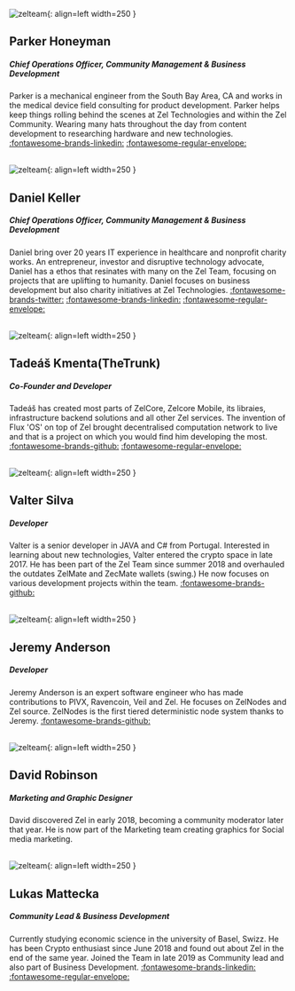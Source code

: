 ![zelteam](/img/Zel_Team/Parker.jpg/){: align=left width=250 }
## **Parker Honeyman**
##### Chief Operations Officer, Community Management & Business Development
Parker is a mechanical engineer from the South Bay Area, CA and works
in the medical device field consulting for product development. Parker
helps keep things rolling behind the scenes at Zel Technologies and
within the Zel Community. Wearing many hats throughout the day from
content development to researching hardware and new technologies.
[:fontawesome-brands-linkedin:](https://www.linkedin.com/in/parker-honeyman-51785342/)
[:fontawesome-regular-envelope:](mailto:parker@zel.network)<br><br>

![zelteam](/img/Zel_Team/Daniel.jpg/){: align=left width=250 }
## **Daniel Keller**
##### Chief Operations Officer, Community Management & Business Development
Daniel bring over 20 years IT experience in healthcare and nonprofit
charity works. An entrepreneur, investor and disruptive technology
advocate, Daniel has a ethos that resinates with many on the Zel Team,
focusing on projects that are uplifting to humanity. Daniel focuses on
business development but also charity initiatives at Zel Technologies.
[:fontawesome-brands-twitter:](https://twitter.com/cypher_punk_)
[:fontawesome-brands-linkedin:](https://www.linkedin.com/in/kellerdaniel/)
[:fontawesome-regular-envelope:](mailto:daniel@zel.network)<br><br>

![zelteam](/img/Zel_Team/Tadeas.jpg/){: align=left width=250 }
## **Tadeáš Kmenta(TheTrunk)**
##### Co-Founder and Developer
Tadeáš has created most parts of ZelCore, Zelcore Mobile, its libraies,
infrastructure backend solutions and all other Zel services. The invention
of Flux 'OS' on top of Zel brought decentralised computation network to
live and that is a project on which you would find him developing the most.
[:fontawesome-brands-github:](https://github.com/thetrunk)
[:fontawesome-regular-envelope:](mailto:tadeas@zel.network)<br><br>

![zelteam](/img/Zel_Team/Valter.jpg/){: align=left width=250 }
## **Valter Silva**
##### Developer
Valter is a senior developer in JAVA and C# from Portugal. Interested
in learning about new technologies, Valter entered the crypto space
in late 2017. He has been part of the Zel Team since summer 2018 and
overhauled the outdates ZelMate and ZecMate wallets (swing.) He now
focuses on various development projects within the team.
[:fontawesome-brands-github:](https://github.com/Cabecinha84)<br><br>

![zelteam](/img/Zel_Team/Jeremy.jpg/){: align=left width=250 }
## **Jeremy Anderson**
##### Developer
Jeremy Anderson is an expert software engineer who has made contributions
to PIVX, Ravencoin, Veil and Zel. He focuses on ZelNodes and Zel source.
ZelNodes is the first tiered deterministic node system thanks to Jeremy.
[:fontawesome-brands-github:](https://github.com/blondfrogs)<br><br>

![zelteam](/img/Zel_Team/David.jpg/){: align=left width=250 }
## **David Robinson**
##### Marketing and Graphic Designer
David discovered Zel in early 2018, becoming a community moderator
later that year. He is now part of the Marketing team creating graphics
for Social media marketing.<br><br>

![zelteam](/img/Zel_Team/Lukas.jpg/){: align=left width=250 }
## **Lukas Mattecka**
##### Community Lead & Business Development
Currently studying economic science in the university of Basel, Swizz.
He has been Crypto enthusiast since June 2018 and found out about Zel
in the end of the same year. Joined the Team in late 2019 as Community
lead and also part of Business Development.
[:fontawesome-brands-linkedin:](https://www.linkedin.com/in/lukas-mattecka-057896192/)
[:fontawesome-regular-envelope:](mailto:lukas@zel.network)<br><br>

